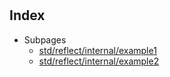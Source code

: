 # 

## Index

* Subpages
  * [std/reflect/internal/example1](internal/example1.md)
  * [std/reflect/internal/example2](internal/example2.md)


